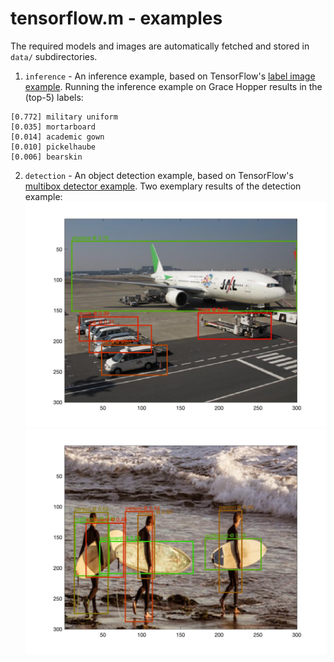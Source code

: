 # tensorflow.m - examples

The required models and images are automatically fetched and stored in `data/` subdirectories.

1. `inference` - An inference example, based on TensorFlow's [label image example](https://github.com/tensorflow/tensorflow/tree/master/tensorflow/examples/label_image). Running the inference example on Grace Hopper results in the (top-5) labels:
```
[0.772] military uniform
[0.035] mortarboard
[0.014] academic gown
[0.010] pickelhaube
[0.006] bearskin
```

2. `detection` - An object detection example, based on TensorFlow's [multibox detector example](https://github.com/tensorflow/tensorflow/tree/master/tensorflow/examples/multibox_detector).
Two exemplary results of the detection example:
![](../docs/img/coco_id_299649_result.jpg) ![](../docs/img/surfers_result.jpg)
